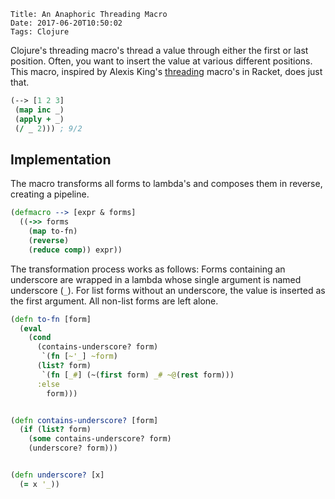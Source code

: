     Title: An Anaphoric Threading Macro
    Date: 2017-06-20T10:50:02
    Tags: Clojure

Clojure's threading macro's thread a value through either the first or last position.
Often, you want to insert the value at various different positions.
This macro, inspired by Alexis King's [threading](https://docs.racket-lang.org/threading/index.html) macro's in Racket, does just that.


<!-- more -->

```clojure
(--> [1 2 3]
 (map inc _)
 (apply + _)
 (/ _ 2))) ; 9/2
```


## Implementation

The macro transforms all forms to lambda's and composes them in reverse, creating a pipeline.

```clojure
(defmacro --> [expr & forms]
  ((->> forms
    (map to-fn)
    (reverse)
    (reduce comp)) expr))
```

The transformation process works as follows:
Forms containing an underscore are wrapped in a lambda whose single argument is named underscore (`_`).
For list forms without an underscore, the value is inserted as the first argument.
All non-list forms are left alone.

```clojure
(defn to-fn [form]
  (eval
    (cond
      (contains-underscore? form)
       `(fn [~'_] ~form)
      (list? form)
       `(fn [_#] (~(first form) _# ~@(rest form)))
      :else
        form)))


(defn contains-underscore? [form]
  (if (list? form)
    (some contains-underscore? form)
    (underscore? form)))


(defn underscore? [x]
  (= x '_))
```
